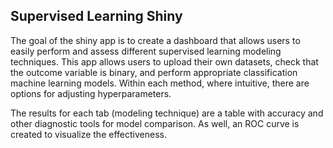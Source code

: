 ## Supervised Learning Shiny
The goal of the shiny app is to create a dashboard that allows users to  easily perform and assess different supervised learning modeling techniques. This app allows users to upload their own datasets, check that the outcome variable is binary, and perform appropriate classification machine learning models. Within each method, where intuitive, there are options for adjusting hyperparameters. 

The results for each tab (modeling technique) are a table with accuracy and other diagnostic tools for model comparison. As well, an ROC curve is created to visualize the effectiveness.  
